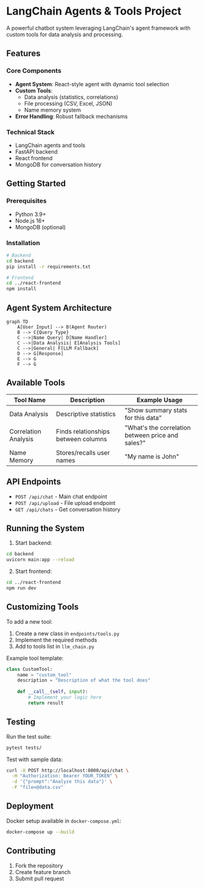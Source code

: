 # LangChain Agents & Tools Project

A powerful chatbot system leveraging LangChain's agent framework with custom tools for data analysis and processing.

## Features

### Core Components
- **Agent System**: React-style agent with dynamic tool selection
- **Custom Tools**:
  - Data analysis (statistics, correlations)
  - File processing (CSV, Excel, JSON)
  - Name memory system
- **Error Handling**: Robust fallback mechanisms

### Technical Stack
- LangChain agents and tools
- FastAPI backend
- React frontend
- MongoDB for conversation history

## Getting Started

### Prerequisites
- Python 3.9+
- Node.js 16+
- MongoDB (optional)

### Installation
```bash
# Backend
cd backend
pip install -r requirements.txt

# Frontend
cd ../react-frontend
npm install
```

## Agent System Architecture

```mermaid
graph TD
    A[User Input] --> B(Agent Router)
    B --> C{Query Type}
    C -->|Name Query| D[Name Handler]
    C -->|Data Analysis| E[Analysis Tools]
    C -->|General| F[LLM Fallback]
    D --> G[Response]
    E --> G
    F --> G
```

## Available Tools

| Tool Name | Description | Example Usage |
|-----------|-------------|---------------|
| Data Analysis | Descriptive statistics | "Show summary stats for this data" |
| Correlation Analysis | Finds relationships between columns | "What's the correlation between price and sales?" |
| Name Memory | Stores/recalls user names | "My name is John" |

## API Endpoints

- `POST /api/chat` - Main chat endpoint
- `POST /api/upload` - File upload endpoint
- `GET /api/chats` - Get conversation history

## Running the System

1. Start backend:
```bash
cd backend
uvicorn main:app --reload
```

2. Start frontend:
```bash
cd ../react-frontend
npm run dev
```

## Customizing Tools

To add a new tool:
1. Create a new class in `endpoints/tools.py`
2. Implement the required methods
3. Add to tools list in `llm_chain.py`

Example tool template:
```python
class CustomTool:
    name = "custom_tool"
    description = "Description of what the tool does"
    
    def __call__(self, input):
        # Implement your logic here
        return result
```

## Testing

Run the test suite:
```bash
pytest tests/
```

Test with sample data:
```bash
curl -X POST http://localhost:8000/api/chat \
  -H "Authorization: Bearer YOUR_TOKEN" \
  -d '{"prompt":"Analyze this data"}' \
  -F "file=@data.csv"
```

## Deployment

Docker setup available in `docker-compose.yml`:
```bash
docker-compose up --build
```

## Contributing

1. Fork the repository
2. Create feature branch
3. Submit pull request
